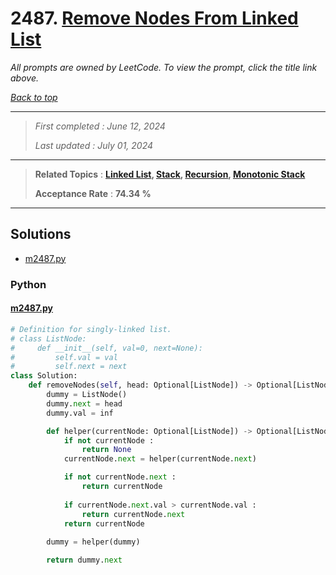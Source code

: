 # 2487. [Remove Nodes From Linked List](<https://leetcode.com/problems/remove-nodes-from-linked-list>)

*All prompts are owned by LeetCode. To view the prompt, click the title link above.*

*[Back to top](<../README.md>)*

------

> *First completed : June 12, 2024*
>
> *Last updated : July 01, 2024*

------

> **Related Topics** : **[Linked List](<by_topic/Linked List.md>), [Stack](<by_topic/Stack.md>), [Recursion](<by_topic/Recursion.md>), [Monotonic Stack](<by_topic/Monotonic Stack.md>)**
>
> **Acceptance Rate** : **74.34 %**

------

## Solutions

- [m2487.py](<../my-submissions/m2487.py>)
### Python
#### [m2487.py](<../my-submissions/m2487.py>)
```Python
# Definition for singly-linked list.
# class ListNode:
#     def __init__(self, val=0, next=None):
#         self.val = val
#         self.next = next
class Solution:
    def removeNodes(self, head: Optional[ListNode]) -> Optional[ListNode]:
        dummy = ListNode()
        dummy.next = head
        dummy.val = inf

        def helper(currentNode: Optional[ListNode]) -> Optional[ListNode()]:
            if not currentNode :
                return None
            currentNode.next = helper(currentNode.next)

            if not currentNode.next :
                return currentNode
            
            if currentNode.next.val > currentNode.val :
                return currentNode.next
            return currentNode
        
        dummy = helper(dummy)

        return dummy.next
```

